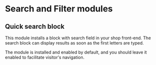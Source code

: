 # Search and Filter modules

## Quick search block <a href="#searchandfiltermodules-quicksearchblock" id="searchandfiltermodules-quicksearchblock"></a>

This module installs a block with search field in your shop front-end. The search block can display results as soon as the first letters are typed.

The module is installed and enabled by default, and you should leave it enabled to facilitate visitor's navigation.
